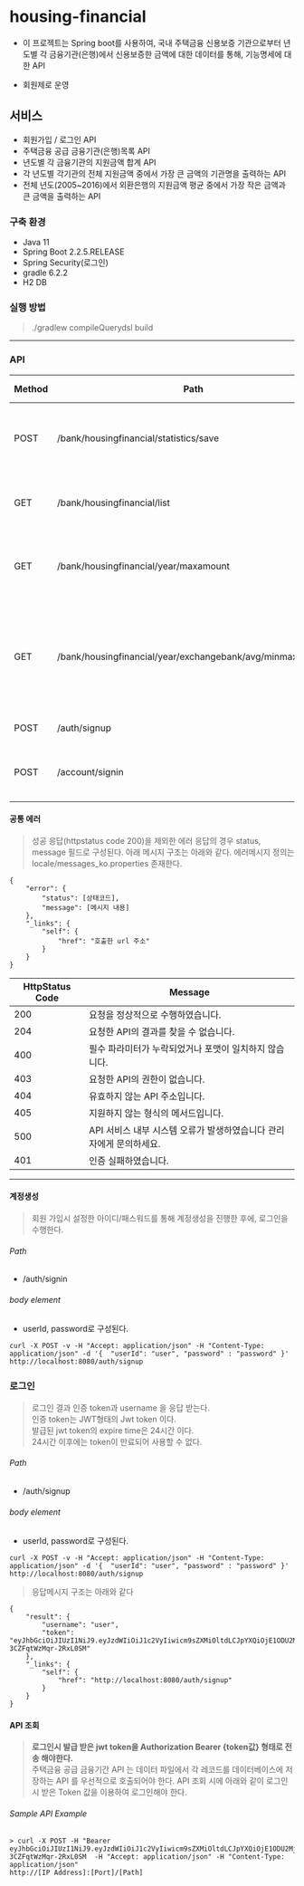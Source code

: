 # housing-financial

- 이 프로젝트는 Spring boot를 사용하여, 국내 주택금융 신용보증 기관으로부터 년도별 각 금융기관(은행)에서 신용보증한 금액에 대한 데이터를 통해, 기능명세에 대한 API 

- 회원제로 운영
 
## 서비스
- 회원가입 / 로그인 API
- 주택금융 공급 금융기관(은행)목록 API
- 년도별 각 금융기관의 지원금액 합계 API
- 각 년도별 각기관의 전체 지원금액 중에서 가장 큰 금액의 기관명을 출력하는 API
- 전체 년도(2005~2016)에서 외환은행의 지원금액 평균 중에서 가장 작은 금액과 큰 금액을 출력하는 API


### 구축 환경
- Java 11 
- Spring Boot 2.2.5.RELEASE
- Spring Security(로그인)
- gradle 6.2.2
- H2 DB  

### 실행 방법 

> ./gradlew compileQuerydsl build


* * *
### API
Method	| Path	| Description	| User authenticated	
------------- | ------------------------- | ------------- |:-------------:|
POST	| /bank/housingfinancial/statistics/save	|데이터 파일에서 각 레코드를 데이터베이스에 저장하는 API 	| o
GET	| /bank/housingfinancial/list	| 주택금융 공급 금융기관(은행) 목록을 출력하는 API	| o
GET	| /bank/housingfinancial/year/maxamount	| 각 년도별 금융기관의 지원금액 합계를 출력하는 API | o
GET | /bank/housingfinancial/year/exchangebank/avg/minmaxamount	| 전체 년도에서 외환은행의 지원금액 평균 중에서 가장 작은 금액과 큰 금액을 출력하는 API 개발 	| o
POST | /auth/signup	| 회원 가입(계정 생성) API 	| × 
POST	| /account/signin | ID, PW 로 로그인을 요청하면 토큰 발급   | × 


#### 공통 에러
>성공 응답(httpstatus code 200)을 제외한 에러 응답의 경우 status, message 필드로 구성된다.
>아래 메시지 구조는 아래와 같다.
>에러메시지 정의는 locale/messages_ko.properties 존재한다.
``` 
{
    "error": {
        "status": [상태코드],
        "message": [메시지 내용]
    },
    "_links": {
        "self": {
            "href": "호출한 url 주소"
        }
    }
}
```   
HttpStatus Code	| Message 
------------- | ------------------------- 
200 | 요청을 정상적으로 수행하였습니다. 
204 | 요청한 API의 결과를 찾을 수 없습니다. 
400 | 필수 파라미터가 누락되었거나 포맷이 일치하지 않습니다.  
403 | 요청한 API의 권한이 없습니다.
404 | 유효하지 않는 API 주소입니다.
405 | 지원하지 않는 형식의 메서드입니다.
500 | API 서비스 내부 시스템 오류가 발생하였습니다 관리자에게 문의하세요.
401 | 인증 실패하였습니다.




* * *

#### 계정생성

>회원 가입시 설정한 아이디/패스워드를 통해 계정생성을 진행한 후에, 로그인을 수행한다.  

###### Path
- /auth/signin

###### body element
- userId, password로 구성된다. 

``` 
curl -X POST -v -H "Accept: application/json" -H "Content-Type: application/json" -d '{  "userId": "user", "password" : "password" }' http://localhost:8080/auth/signup
```

### 로그인
>로그인 결과 인증 token과 username 을 응답 받는다.  
>인증 token는 JWT형태의 Jwt token 이다.  
>발급된 jwt token의 expire time은 24시간 이다.   
24시간 이후에는 token이 만료되어 사용할 수 없다.

###### Path
- /auth/signup

###### body element
- userId, password로 구성된다. 

``` 
curl -X POST -v -H "Accept: application/json" -H "Content-Type: application/json" -d '{  "userId": "user", "password" : "password" }' http://localhost:8080/auth/signup
```

>응답메시지 구조는 아래와 같다

``` 
{
    "result": {
        "username": "user",
        "token": "eyJhbGciOiJIUzI1NiJ9.eyJzdWIiOiJ1c2VyIiwicm9sZXMiOltdLCJpYXQiOjE1ODU2MjQ1MDUsImV4cCI6MTU4NTYyODEwNX0.3uFiGD4ECWcKhU1Gmdav7V8-3CZFqtWzMqr-2RxL0SM"
    },
    "_links": {
        "self": {
            "href": "http://localhost:8080/auth/signup"
        }
    }
}
``` 

####  API 조회

>__로그인시 발급 받은 jwt token을 Authorization Bearer {token값} 형태로 전송 해야한다.__  
> 주택금융 공급 금융기간 API 는 데이터 파일에서 각 레코드를 데이터베이스에 저장하는 API 를 우선적으로 호출되어야 한다.
> API 조회 시에 아래와 같이 로그인 시 받은 Token 값을 이용하여 로그인해야 한다.

###### Sample API Example 
``` 
> curl -X POST -H "Bearer eyJhbGciOiJIUzI1NiJ9.eyJzdWIiOiJ1c2VyIiwicm9sZXMiOltdLCJpYXQiOjE1ODU2MjQ1MDUsImV4cCI6MTU4NTYyODEwNX0.3uFiGD4ECWcKhU1Gmdav7V8-3CZFqtWzMqr-2RxL0SM  -H "Accept: application/json" -H "Content-Type: application/json" 
http://[IP Address]:[Port]/[Path]
``` 
